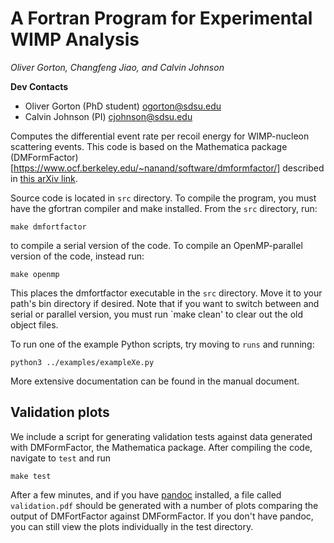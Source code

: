 # A Fortran Program for Experimental WIMP Analysis
*Oliver Gorton, Changfeng Jiao, and Calvin Johnson*

**Dev Contacts**

* Oliver Gorton (PhD student) ogorton@sdsu.edu
* Calvin Johnson (PI) cjohnson@sdsu.edu

Computes the differential event rate per recoil energy for WIMP-nucleon
scattering events. This code is based on the Mathematica package
(DMFormFactor)[https://www.ocf.berkeley.edu/~nanand/software/dmformfactor/]
described in [this arXiv link](https://arxiv.org/abs/1308.6288).

Source code is located in `src` directory. To compile the program, you must have
the gfortran compiler and make installed. From the `src` directory, run:

    make dmfortfactor

to compile a serial version of the code. To compile an OpenMP-parallel version
of the code, instead run:

    make openmp

This places the dmfortfactor executable in the `src` directory. Move it to
your path's bin directory if desired. Note that if you want to switch between
and serial or parallel version, you must run `make clean' to clear out the old
object files.

To run one of the example Python scripts, try moving to `runs` and running:

    python3 ../examples/exampleXe.py

More extensive documentation can be found in the manual document.

## Validation plots
We include a script for generating validation tests against data generated with
DMFormFactor, the Mathematica package. After compiling the code, navigate to
`test` and run

    make test

After a few minutes, and if you have [pandoc](https://pandoc.org/index.html) 
installed, a file called `validation.pdf` should be generated with a number of
plots comparing the output of DMFortFactor against DMFormFactor. If you don't
have pandoc, you can still view the plots individually in the test directory. 
